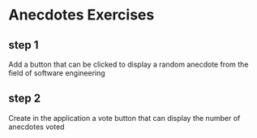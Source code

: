 # Anecdotes Exercises

## step 1

Add a button that can be clicked to display a random anecdote from the field of software engineering

## step 2

Create in the application a vote button that can display the number of anecdotes voted
